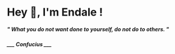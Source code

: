 <h1 title="head"> Hey 👋, I'm Endale !</h1>

**<h5><i>" What you do not want done to yourself, do not do to others. "</i></h5>**

*<b>___ Confucius ___</b>*
